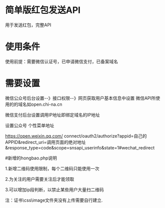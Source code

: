 # 简单版红包发送API
用于发送红包，完整API

# 使用条件
使用前提：需要微信认证号，已申请微信支付，已备案域名

# 需要设置
微信公众号后台设置--》接口权限--》网页获取用户基本信息中设置 微信API所使用的的域名如open.chi-na.cn

微信支付后台设置调用IP地址即绑定域名的IP地址

设置公众号 个性菜单地址

https://open.weixin.qq.com/
connect/oauth2/authorize?appid=自己的APPID&redirect_uri=调用页面的绝对地址&response_type=code&scope=snsapi_userinfo&state=1#wechat_redirect

#新增的hongbao.php说明

1.新增二维码使用限制，每个二维码只能使用一次

2.为关注的用户需要关注后才能领取

3.可以增加ip段判断，以禁止某些用户大量扫二维码

注：证书\css\image文件夹没有上传需要自行建立.
